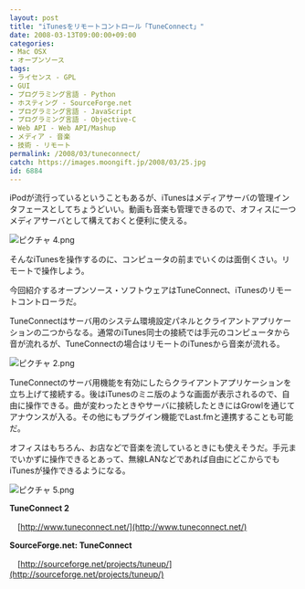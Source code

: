 ```yaml
---
layout: post
title: "iTunesをリモートコントロール「TuneConnect」"
date: 2008-03-13T09:00:00+09:00
categories:
- Mac OSX
- オープンソース
tags: 
- ライセンス - GPL
- GUI
- プログラミング言語 - Python
- ホスティング - SourceForge.net
- プログラミング言語 - JavaScript
- プログラミング言語 - Objective-C
- Web API - Web API/Mashup
- メディア - 音楽
- 技術 - リモート
permalink: /2008/03/tuneconnect/
catch: https://images.moongift.jp/2008/03/25.jpg
id: 6884
---
```

iPodが流行っているということもあるが、iTunesはメディアサーバの管理インタフェースとしてちょうどいい。動画も音楽も管理できるので、オフィスに一つメディアサーバとして構えておくと便利に使える。

  

![ピクチャ 4.png](https://images.moongift.jp/2008/03/45.jpg)

  

そんなiTunesを操作するのに、コンピュータの前までいくのは面倒くさい。リモートで操作しよう。

  

今回紹介するオープンソース・ソフトウェアはTuneConnect、iTunesのリモートコントローラだ。

  
  
<!--more-->  

TuneConnectはサーバ用のシステム環境設定パネルとクライアントアプリケーションの二つからなる。通常のiTunes同士の接続では手元のコンピュータから音が流れるが、TuneConnectの場合はリモートのiTunesから音楽が流れる。

  

![ピクチャ 2.png](https://images.moongift.jp/2008/03/25.jpg)

  

TuneConnectのサーバ用機能を有効にしたらクライアントアプリケーションを立ち上げて接続する。後はiTunesのミニ版のような画面が表示されるので、自由に操作できる。曲が変わったときやサーバに接続したときにはGrowlを通じてアナウンスが入る。その他にもプラグイン機能でLast.fmと連携することも可能だ。

  

オフィスはもちろん、お店などで音楽を流しているときにも使えそうだ。手元までいかずに操作できるとあって、無線LANなどであれば自由にどこからでもiTunesが操作できるようになる。

  

![ピクチャ 5.png](https://images.moongift.jp/2008/03/56.jpg)

  

**TuneConnect 2**  
  
　[http://www.tuneconnect.net/](http://www.tuneconnect.net/)

  

**SourceForge.net: TuneConnect**  
  
　[http://sourceforge.net/projects/tuneup/](http://sourceforge.net/projects/tuneup/)

  
